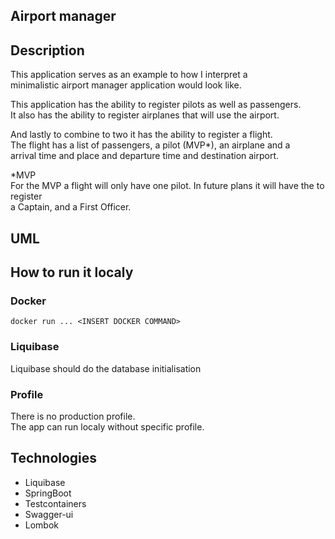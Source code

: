 ## Airport manager
## Description
This application serves as an example to how I interpret a   
minimalistic airport manager application would look like. 

This application has the ability to register pilots as well as passengers.    
It also has the ability to register airplanes that will use the airport. 

And lastly to combine to two it has the ability to register a flight.   
The flight has a list of passengers, a pilot (MVP*), an airplane and a    
arrival time and place and departure time and destination airport. 

*MVP    
For the MVP a flight will only have one pilot. In future plans it will have the to register    
a Captain, and a First Officer. 

## UML



## How to run it localy
### Docker
``docker run ... <INSERT DOCKER COMMAND>`` 

### Liquibase

Liquibase should do the database initialisation

### Profile
There is no production profile.    
The app can run localy without specific profile. 

## Technologies

- Liquibase
- SpringBoot
- Testcontainers
- Swagger-ui
- Lombok
